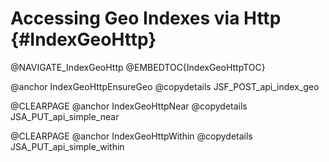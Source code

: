 Accessing Geo Indexes via Http {#IndexGeoHttp}
==============================================

@NAVIGATE_IndexGeoHttp
@EMBEDTOC{IndexGeoHttpTOC}

@anchor IndexGeoHttpEnsureGeo
@copydetails JSF_POST_api_index_geo

@CLEARPAGE
@anchor IndexGeoHttpNear
@copydetails JSA_PUT_api_simple_near

@CLEARPAGE
@anchor IndexGeoHttpWithin
@copydetails JSA_PUT_api_simple_within
